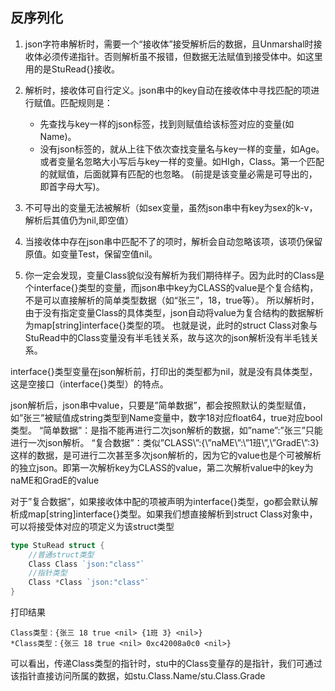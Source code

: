 

## 反序列化

1. json字符串解析时，需要一个“接收体”接受解析后的数据，且Unmarshal时接收体必须传递指针。否则解析虽不报错，但数据无法赋值到接受体中。如这里用的是StuRead{}接收。

2. 解析时，接收体可自行定义。json串中的key自动在接收体中寻找匹配的项进行赋值。匹配规则是：
    - 先查找与key一样的json标签，找到则赋值给该标签对应的变量(如Name)。
    - 没有json标签的，就从上往下依次查找变量名与key一样的变量，如Age。或者变量名忽略大小写后与key一样的变量。如HIgh，Class。第一个匹配的就赋值，后面就算有匹配的也忽略。
    (前提是该变量必需是可导出的，即首字母大写)。
3. 不可导出的变量无法被解析（如sex变量，虽然json串中有key为sex的k-v，解析后其值仍为nil,即空值）

4. 当接收体中存在json串中匹配不了的项时，解析会自动忽略该项，该项仍保留原值。如变量Test，保留空值nil。

5. 你一定会发现，变量Class貌似没有解析为我们期待样子。因为此时的Class是个interface{}类型的变量，而json串中key为CLASS的value是个复合结构，
不是可以直接解析的简单类型数据（如“张三”，18，true等）。
所以解析时，由于没有指定变量Class的具体类型，json自动将value为复合结构的数据解析为map[string]interface{}类型的项。
也就是说，此时的struct Class对象与StuRead中的Class变量没有半毛钱关系，故与这次的json解析没有半毛钱关系。


interface{}类型变量在json解析前，打印出的类型都为nil，就是没有具体类型，这是空接口（interface{}类型）的特点。

json解析后，json串中value，只要是”简单数据”，都会按照默认的类型赋值，如”张三”被赋值成string类型到Name变量中，数字18对应float64，true对应bool类型。
“简单数据”：是指不能再进行二次json解析的数据，如”name”:”张三”只能进行一次json解析。
“复合数据”：类似”CLASS\”:{\”naME\”:\”1班\”,\”GradE\”:3}这样的数据，是可进行二次甚至多次json解析的，因为它的value也是个可被解析的独立json。即第一次解析key为CLASS的value，第二次解析value中的key为naME和GradE的value

对于”复合数据”，如果接收体中配的项被声明为interface{}类型，go都会默认解析成map[string]interface{}类型。如果我们想直接解析到struct Class对象中，可以将接受体对应的项定义为该struct类型
```go
type StuRead struct {
	//普通struct类型
	Class Class `json:"class"`
	//指针类型
	Class *Class `json:"class"`
}
```
打印结果
```shell
Class类型：{张三 18 true <nil> {1班 3} <nil>}
*Class类型：{张三 18 true <nil> 0xc42008a0c0 <nil>}
```
可以看出，传递Class类型的指针时，stu中的Class变量存的是指针，我们可通过该指针直接访问所属的数据，如stu.Class.Name/stu.Class.Grade

